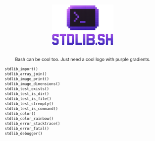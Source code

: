<h1>
  <p align="center">
  <img src="https://github.com/unreasonable-magic/stdlib.sh/blob/main/docs/assets/logo.png?raw=true" width="200" />
</p>
</h1>
  <p align="center">
    Bash can be cool too. Just need a cool logo with purple gradients.
  </p>


```
stdlib_import()
stdlib_array_join()
stdlib_image_print()
stdlib_image_dimensions()
stdlib_test_exists()
stdlib_test_is_dir()
stdlib_test_is_file()
stdlib_test_strempty()
stdlib_test_is_command()
stdlib_color()
stdlib_color_rainbow()
stdlib_error_stacktrace()
stdlib_error_fatal()
stdlib_debugger()
```
